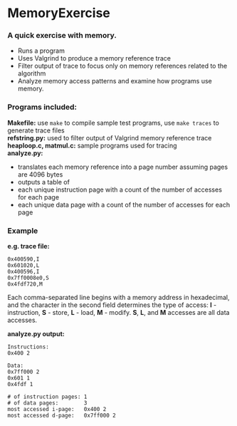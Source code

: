 # MemoryExercise
### A quick exercise with memory. ###
* Runs a program
* Uses Valgrind to produce a memory reference trace
* Filter output of trace to focus only on memory references related to the algorithm
* Analyze memory access patterns and examine how programs use memory.

### Programs included: ###
**Makefile:** use `make` to compile sample test programs, use `make traces` to generate trace files  
**refstring.py:** used to filter output of Valgrind memory reference trace  
**heaploop.c, matmul.c:** sample programs used for tracing  
**analyze.py:**
* translates each memory reference into a page number assuming pages are 4096 bytes
* outputs a table of
 * each unique instruction page with a count of the number of accesses for each page
 * each unique data page with a count of the number of accesses for each page

### Example ###
**e.g. trace file:**  
```0x7ff0008e8,S  
0x400590,I  
0x601020,L  
0x400596,I  
0x7ff0008e0,S  
0x4fdf720,M
```

Each comma-separated line begins with a memory address in hexadecimal, and the character in the second field determines the type of access: **I** - instruction, **S** - store, **L** - load, **M** - modify. **S**, **L**, and **M** accesses are all data accesses.

**analyze.py output:**  
```
Instructions:  
0x400 2

Data:  
0x7ff000 2  
0x601 1  
0x4fdf 1  
  
# of instruction pages: 1 
# of data pages: 		3 
most accessed i-page: 	0x400 2 
most accessed d-page: 	0x7ff000 2
```
